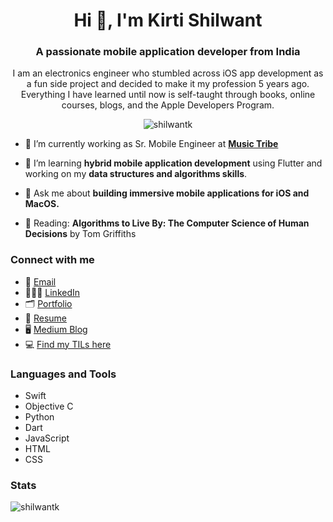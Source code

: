 <!-- Header with Name and about me section -->
<h1 align="center">Hi 👋, I'm Kirti Shilwant</h1>

<h3 align="center">A passionate mobile application developer from India</h3>

<p align="center">I am an electronics engineer who stumbled across iOS app development as a fun side project and decided to make it my profession 5 years ago. Everything I have learned until now is self-taught through books, online courses, blogs, and the Apple Developers Program.</p>

<!-- Profile view count badge -->
<p align="center"> <img src="https://komarev.com/ghpvc/?username=shilwantk&label=Profile%20views&color=0e75b6&style=flat" alt="shilwantk" /> </p>

<!-- More about me -->
<!-- TODO: Add a header? -->
- 💼 I’m currently working as Sr. Mobile Engineer at <a href="https://community.musictribe.com/">**Music Tribe**</a>

- 🌱 I’m learning **hybrid mobile application development** using Flutter and working on my **data structures and algorithms skills**.
  
- 💬 Ask me about **building immersive mobile applications for iOS and MacOS.**
  
- 📖 Reading: **Algorithms to Live By: The Computer Science of Human Decisions** by Tom Griffiths

<!-- Connect with me section -->
<h3 align="left">Connect with me</h3>
<p align="left">
  <ul>
  <li>📧  <a href="mailto:shilwantkirti@gmail.com">Email</a> </li>
  <li>👩🏻‍💻  <a href="https://www.linkedin.com/in/kirti-shilwant/">LinkedIn</a> </li>
  <li>🗂️  <a href="https://sites.google.com/view/kirtishilwant/home">Portfolio</a> </li>
  <li>📄  <a href="https://drive.google.com/file/d/1lG_tMZrxky6H2CBhpC9TLTrGiH6quqUD/view?usp=drive_link">Resume</a> </li>
  <li>🖥️  <a href="https://medium.com/@shilwantkirti">Medium Blog</a> </li>
  <li>💻  <a href="https://www.notion.so/Kirti-s-TILs-10d8b409c94980a492eaf313d8a2765a?pvs=4">Find my TILs here</a> </li>
</ul>
</p>

<!-- Tech Stack -->
<!-- Add sections here -->
<h3 align="left">Languages and Tools</h3>
<ul>
  <li>Swift</li>
  <li>Objective C</li>
  <li>Python</li>
  <li>Dart</li>
   <li>JavaScript</li>
   <li>HTML</li>
   <li>CSS</li>
</ul>

<!-- TODO: Add an apps I am building/working on section -->
<!-- TODO: Add a latest blog section here with three items-->

### Stats
<p><img align="center" src="https://github-readme-stats.vercel.app/api/top-langs?username=shilwantk&show_icons=true&locale=en&layout=compact" alt="shilwantk" /></p>

